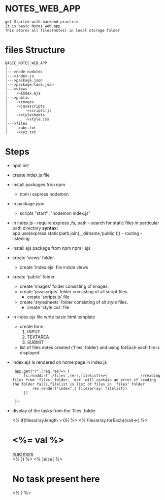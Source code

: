 # NOTES_WEB_APP 
    get Started with backend practise
    It is basic Notes web app 
    This stores all files(notes) in local storage folder

# files Structure
    BASIC_NOTES_WEB_APP
    |
    |--->node_nodules
    |--->index.js
    |--->package.json
    |--->package-lock.json
    |--->views
    |    ->index.ejs
    |--->public
    |    ->images
    |    ->javascripts
    |        ->scripts.js
    |    ->stylesheets
    |        ->style.css
    |--->files
    |    ->abc.txt
    |    ->xyz.txt

    
# Steps
-  npm init
-  create index.js file
-  install packages fron npm  
    - npm i express nodemon 
-  in package.json
    - scripts
        "start" :"nodemon index.js"
-    in index.js
    - require express ,fs, path
    - search for static files in particular path directory
        **syntax:**
            app.use(express.static(path.join(__dirname,'public')))
    - routing
    - listening
-  install ejs package from npm
    npm i ejs
-  create 'views' folder
    - create 'index.ejs' file inside views
-  create 'public' folder
    - create 'images' folder consisting of images. 
    - create 'javascripts' folder consisting of all script files.
        - create 'scripts.js' file
    - create 'stylesheets' folder consisting of all style files.
        - create 'style.css' file
-  in index.ejs file write basic html template
    - create form  
        1. INPUT
        2. TEXTAREA
        3. SUBMIT   
    - list of files notes created ('files' folder) and using forEach each file is displayed

-  index.ejs is rendered on home page in index.js

        app.get("/",(req,res)=> {
            fs.readdir(`./files`,(err,filelist)=>{               //reading files from 'files' folder, 'err' will contain an error if reading the folder fails,filelist is list of files in 'files' folder
                res.render("index",{ filesarray: filelist})
            })
            
        })
-  display of the tasks from the 'files' folder
        <div class="tasks p-8 flex gap-2 flex-wrap"> 
            <% if(filesarray.length > 0){ %>    <!--filesarray is array passed from index.js files-->
                <% filesarray.forEach((val)=>{ %>
                    <div class="task1 min-w-90 rounded-md p-5 bg-zinc-600">
                        <h1 class=" text-3xl tracking-tighter "><%= val %></h1>
                        <a href="/files/<%= val%>" class="text-blue-800 inline-block mt-3 ">read more</a>
                    </div>
                <% }) %>
            <% }else{ %>
                    <h1 class=" text-3xl tracking-tighter ">No task present here</h1>
            <% } %>
        </div>
            

    




